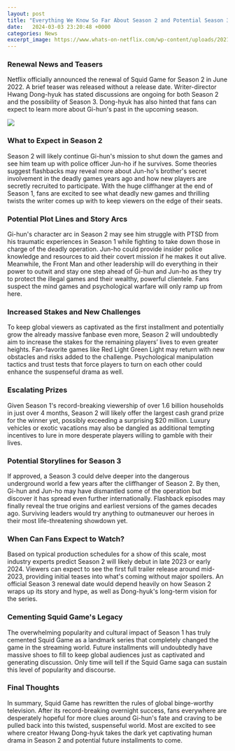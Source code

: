 ```yaml
---
layout: post
title: "Everything We Know So Far About Season 2 and Potential Season 3 of Squid Game"
date:   2024-03-03 23:20:48 +0000
categories: News
excerpt_image: https://www.whats-on-netflix.com/wp-content/uploads/2021/09/netlfix-k-drama-squid-game-season-2-hwang-dong-hyuk.jpg
---
```

### Renewal News and Teasers  
Netflix officially announced the renewal of Squid Game for Season 2 in June 2022. A brief teaser was released without a release date. Writer-director Hwang Dong-hyuk has stated discussions are ongoing for both Season 2 and the possibility of Season 3. Dong-hyuk has also hinted that fans can expect to learn more about Gi-hun's past in the upcoming season. 


![](https://www.whats-on-netflix.com/wp-content/uploads/2021/09/netlfix-k-drama-squid-game-season-2-hwang-dong-hyuk.jpg)
### What to Expect in Season 2
Season 2 will likely continue Gi-hun's mission to shut down the games and see him team up with police officer Jun-ho if he survives. Some theories suggest flashbacks may reveal more about Jun-ho's brother's secret involvement in the deadly games years ago and how new players are secretly recruited to participate. With the huge cliffhanger at the end of Season 1, fans are excited to see what deadly new games and thrilling twists the writer comes up with to keep viewers on the edge of their seats. 

### Potential Plot Lines and Story Arcs
Gi-hun's character arc in Season 2 may see him struggle with PTSD from his traumatic experiences in Season 1 while fighting to take down those in charge of the deadly operation. Jun-ho could provide insider police knowledge and resources to aid their covert mission if he makes it out alive. Meanwhile, the Front Man and other leadership will do everything in their power to outwit and stay one step ahead of Gi-hun and Jun-ho as they try to protect the illegal games and their wealthy, powerful clientele. Fans suspect the mind games and psychological warfare will only ramp up from here.

### Increased Stakes and New Challenges  
To keep global viewers as captivated as the first installment and potentially grow the already massive fanbase even more, Season 2 will undoubtedly aim to increase the stakes for the remaining players’ lives to even greater heights. Fan-favorite games like Red Light Green Light may return with new obstacles and risks added to the challenge. Psychological manipulation tactics and trust tests that force players to turn on each other could enhance the suspenseful drama as well.

### Escalating Prizes
Given Season 1's record-breaking viewership of over 1.6 billion households in just over 4 months, Season 2 will likely offer the largest cash grand prize for the winner yet, possibly exceeding a surprising $20 million. Luxury vehicles or exotic vacations may also be dangled as additional tempting incentives to lure in more desperate players willing to gamble with their lives. 

### Potential Storylines for Season 3
If approved, a Season 3 could delve deeper into the dangerous underground world a few years after the cliffhanger of Season 2. By then, Gi-hun and Jun-ho may have dismantled some of the operation but discover it has spread even further internationally. Flashback episodes may finally reveal the true origins and earliest versions of the games decades ago. Surviving leaders would try anything to outmaneuver our heroes in their most life-threatening showdown yet.

### When Can Fans Expect to Watch?
Based on typical production schedules for a show of this scale, most industry experts predict Season 2 will likely debut in late 2023 or early 2024. Viewers can expect to see the first full trailer release around mid-2023, providing initial teases into what's coming without major spoilers. An official Season 3 renewal date would depend heavily on how Season 2 wraps up its story and hype, as well as Dong-hyuk's long-term vision for the series. 

### Cementing Squid Game's Legacy
The overwhelming popularity and cultural impact of Season 1 has truly cemented Squid Game as a landmark series that completely changed the game in the streaming world. Future installments will undoubtedly have massive shoes to fill to keep global audiences just as captivated and generating discussion. Only time will tell if the Squid Game saga can sustain this level of popularity and discourse. 

### Final Thoughts
In summary, Squid Game has rewritten the rules of global binge-worthy television. After its record-breaking overnight success, fans everywhere are desperately hopeful for more clues around Gi-hun's fate and craving to be pulled back into this twisted, suspenseful world. Most are excited to see where creator Hwang Dong-hyuk takes the dark yet captivating human drama in Season 2 and potential future installments to come.